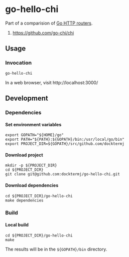 # go-hello-chi

Part of a comparision of [Go HTTP routers](https://github.com/avelino/awesome-go/blob/master/README.md#routers).

1. https://github.com/go-chi/chi


## Usage

### Invocation

```console
go-hello-chi
```

In a web browser, visit http://localhost:3000/

## Development

### Dependencies

#### Set environment variables

```console
export GOPATH="${HOME}/go"
export PATH="${PATH}:${GOPATH}/bin:/usr/local/go/bin"
export PROJECT_DIR=${GOPATH}/src/github.com/docktermj
```

#### Download project

```console
mkdir -p ${PROJECT_DIR}
cd ${PROJECT_DIR}
git clone git@github.com:docktermj/go-hello-chi.git
```

#### Download dependencies

```console
cd ${PROJECT_DIR}/go-hello-chi
make dependencies
```

### Build

#### Local build

```console
cd ${PROJECT_DIR}/go-hello-chi
make
```

The results will be in the `${GOPATH}/bin` directory.


